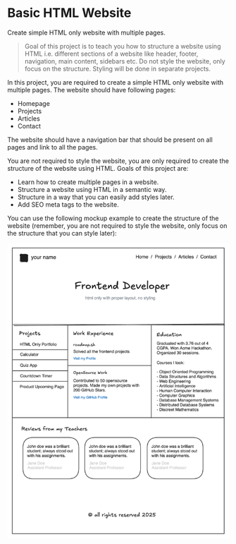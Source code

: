 # Basic HTML Website
Create simple HTML only website with multiple pages.

<blockquote>
Goal of this project is to teach you how to structure a website using HTML i.e. different sections of a website like header, footer, navigation, main content, sidebars etc. Do not style the website, only focus on the structure. Styling will be done in separate projects.</blockquote>

In this project, you are required to create a simple HTML only website with multiple pages. The website should have following pages:

* Homepage
* Projects
* Articles
* Contact

The website should have a navigation bar that should be present on all pages and link to all the pages.

You are not required to style the website, you are only required to create the structure of the website using HTML. Goals of this project are:

+ Learn how to create multiple pages in a website.
+ Structure a website using HTML in a semantic way.
+ Structure in a way that you can easily add styles later.
+ Add SEO meta tags to the website.

You can use the following mockup example to create the structure of the website (remember, you are not required to style the website, only focus on the structure that you can style later):

<img src="img/design.png" alt="website mockup">